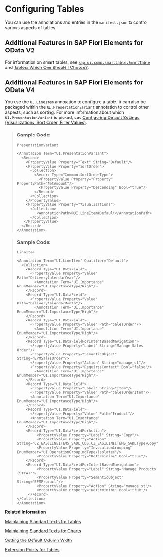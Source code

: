<!-- loiof4eb70f4808b48adb6ea03a4017aba24 -->

# Configuring Tables

You can use the annotations and entries in the `manifest.json` to control various aspects of tables.



<a name="loiof4eb70f4808b48adb6ea03a4017aba24__section_yxw_dfl_blb"/>

## Additional Features in SAP Fiori Elements for OData V2

For information on smart tables, see [`sap.ui.comp.smarttable.SmartTable`](https://ui5.sap.com/#/api/sap.ui.comp.smarttable.SmartTable) and [Tables: Which One Should I Choose?](../10_More_About_Controls/tables-which-one-should-i-choose-148892f.md).



<a name="loiof4eb70f4808b48adb6ea03a4017aba24__section_iqh_kgv_mtb"/>

## Additional Features in SAP Fiori Elements for OData V4

You use the `UI.LineItem` annotation to configure a table. It can also be packaged within the `UI.PresentationVariant` annotation to control other aspects, such as sorting. For more information about which `UI.PresentationVariant` is picked, see [Configuring Default Settings \(Visualizations, Sort Order, Filter Values\)](configuring-default-settings-visualizations-sort-order-filter-values-49a6ba5.md).

> ### Sample Code:  
> `PresentationVariant`
> 
> ```
> <Annotation Term="UI.PresentationVariant">
>   <Record>
>     <PropertyValue Property="Text" String="Default"/>
>     <PropertyValue Property="SortOrder">
>       <Collection>
>         <Record Type="Common.SortOrderType">
>           <PropertyValue Property="Property" PropertyPath="NetAmount"/>
>           <PropertyValue Property="Descending" Bool="true"/>
>         </Record>
>       </Collection>
>     </PropertyValue>
>     <PropertyValue Property="Visualizations">
>       <Collection>
>          <AnnotationPath>@UI.LineItem#Default</AnnotationPath>
>       </Collection>
>    </PropertyValue>
>   </Record>
> </Annotation>
> ```

> ### Sample Code:  
> `LineItem`
> 
> ```
> <Annotation Term="UI.LineItem" Qualifier="Default">
>   <Collection>
>     <Record Type="UI.DataField">
>       <PropertyValue Property="Value" Path="DeliveryCalendarYear"/>
>         <Annotation Term="UI.Importance" EnumMember="UI.ImportanceType/High"/>
>     </Record>
>     <Record Type="UI.DataField">
>       <PropertyValue Property="Value" Path="DeliveryCalendarMonth"/>
>         <Annotation Term="UI.Importance" EnumMember="UI.ImportanceType/High"/>
>     </Record>
>     <Record Type="UI.DataField">
>       <PropertyValue Property="Value" Path="SalesOrder"/>
>         <Annotation Term="UI.Importance" EnumMember="UI.ImportanceType/High"/>
>     </Record>
>     <Record Type="UI.DataFieldForIntentBasedNavigation">
>       <PropertyValue Property="Label" String="Manage Sales Order"/>
>       <PropertyValue Property="SemanticObject" String="EPMSalesOrder"/>
>       <PropertyValue Property="Action" String="manage_st"/>
>       <PropertyValue Property="RequiresContext" Bool="false"/>
>         <Annotation Term="UI.Importance" EnumMember="UI.ImportanceType/High"/>
>     </Record>
>     <Record Type="UI.DataField">
>       <PropertyValue Property="Label" String="Item"/>
>       <PropertyValue Property="Value" Path="SalesOrderItem"/>
>       <Annotation Term="UI.Importance" EnumMember="UI.ImportanceType/High"/>
>     </Record>
>     <Record Type="UI.DataField">
>       <PropertyValue Property="Value" Path="Product"/>
>       <Annotation Term="UI.Importance" EnumMember="UI.ImportanceType/High"/>
>     </Record>
>     <Record Type="UI.DataFieldForAction">
>          <PropertyValue Property="Label" String="Copy"/>
>          <PropertyValue Property="Action" String="CZ_EASILINEITEMS_SADL_CDS.CZ_EASILINEITEMS_SADLType/Copy"/>
>          <PropertyValue Property="InvocationGrouping" EnumMember="UI.OperationGroupingType/Isolated"/>
>          <PropertyValue Property="Determining" Bool="true"/>
>     </Record>
>     <Record Type="UI.DataFieldForIntentBasedNavigation">
>          <PropertyValue Property="Label" String="Manage Products (STTA)"/>
>          <PropertyValue Property="SemanticObject" String="EPMProduct"/>
>          <PropertyValue Property="Action" String="manage_st"/>
>          <PropertyValue Property="Determining" Bool="true"/>
>      </Record>  
> </Collection>
> </Annotation>
> ```

**Related Information**  


[Maintaining Standard Texts for Tables](maintaining-standard-texts-for-tables-aacfac5.md "In a table, if the system does not find any entries when using the filter, standard UI texts are displayed which you can adapt in the i18n file of your app.")

[Maintaining Standard Texts for Charts](maintaining-standard-texts-for-charts-37cd601.md "For charts in analytical list pages, list reports, and object pages, if the system does not find any entries when using the filters, standard UI texts are displayed, which you can adapt in the i18n file of your app.")

[Setting the Default Column Width](setting-the-default-column-width-a765253.md "You can customize the width of a column defined in a line item via the com.sap.vocabularies.HTML5.v1.CssDefaults UI annotation.")

[Extension Points for Tables](extension-points-for-tables-d525522.md "You can use extension points to enhance tables in SAP Fiori elements apps.")

